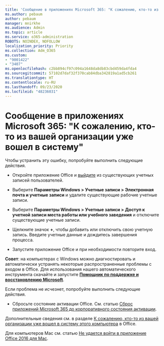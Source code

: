 ```yaml
---
title: 'Сообщение в приложениях Microsoft 365: "К сожалению, кто-то из вашей организации уже вошел в систему"'
ms.author: pebaum
author: pebaum
manager: mnirkhe
ms.audience: Admin
ms.topic: article
ms.service: o365-administration
ROBOTS: NOINDEX, NOFOLLOW
localization_priority: Priority
ms.collection: Adm_O365
ms.custom:
- "9001422"
- "3407"
ms.openlocfilehash: c2bb894cf97c094a1648da8db83cbd459da4fda4
ms.sourcegitcommit: 57102d7daf32f370cab84dba342819a1ad5cb261
ms.translationtype: HT
ms.contentlocale: ru-RU
ms.lasthandoff: 09/23/2020
ms.locfileid: "48236031"
---
```

# <a name="microsoft-365-apps-message---sorry-another-account-from-your-organization-is-already-signed-in"></a>Сообщение в приложениях Microsoft 365: "К сожалению, кто-то из вашей организации уже вошел в систему"

Чтобы устранить эту ошибку, попробуйте выполнить следующие действия.

- Откройте приложение Office и [выйдите](https://support.office.com/article/sign-out-of-office-5a20dc11-47e9-4b6f-945d-478cb6d92071) из существующих учетных записей пользователей.

- Выберите **Параметры Windows > Учетные записи > Электронная почта и учетные записи** и удалите существующие рабочие учетные записи.

- Выберите **Параметры Windows > Учетные записи > Доступ к учетной записи места работы или учебного заведения** и отключите существующие учетные записи. 

- Щелкните значок **+**, чтобы добавить или отключить свою учетную запись. Введите учетные данные и дождитесь завершения процесса.

- Запустите приложение Office и при необходимости повторите вход. 

**Совет**: на компьютерах с Windows можно диагностировать и автоматически устранять некоторые распространенные проблемы с входом в Office. Для использования нашего автоматического инструмента скачайте и запустите **[Помощник по поддержке и восстановлению Microsoft](https://aka.ms/SaRA-OfficeSignInScenario)**.

Если проблема не исчезнет, попробуйте выполнить следующие действия. 

- Сбросьте состояние активации Office. См. статью [Сброс приложений Microsoft 365 до корпоративного состояния активации](https://docs.microsoft.com/office365/troubleshoot/activation/reset-office-365-proplus-activation-state).

Дополнительные сведения см. в разделе [К сожалению, кто-то из вашей организации уже вошел в систему этого компьютера](https://docs.microsoft.com/office/troubleshoot/error-messages/another-account-already-signed-in) в Office.

Для компьютеров Mac см. статью [Не удается войти в приложение Office 2016 для Mac](https://docs.microsoft.com/office365/troubleshoot/authentication/sign-in-to-office-2016-for-mac-fail).
